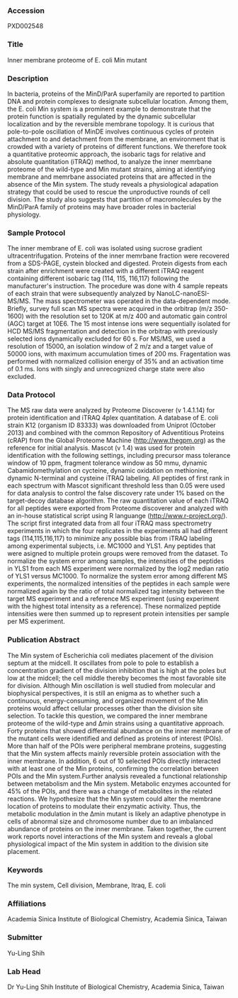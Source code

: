 ### Accession
PXD002548

### Title
Inner membrane proteome of E. coli Min mutant

### Description
In bacteria, proteins of the MinD/ParA superfamily are reported to partition DNA and protein complexes to designate subcellular location. Among them, the E. coli Min system is a prominent example to demonstrate that the protein function is spatially regulated by the dynamic subcellular localization and by the reversible membrane topology. It is curious that pole-to-pole oscillation of MinDE involves continuous cycles of protein attachment to and detachment from the membrane, an environment that is crowded with a variety of proteins of different functions. We therefore took a quantitative proteomic approach, the isobaric tags for relative and absolute quantitation (iTRAQ) method, to analyze the inner memrbane proteome of the wild-type and Min mutant strains, aiming at identifying membrane and memrbane associated proteins that are affected in the absence of the Min system. The study reveals a physiological adapation strategy that could be used to rescue the unproductive rounds of cell division. The study also suggests that partition of macromolecules by the MinD/ParA family of proteins may have broader roles in bacterial physiology.

### Sample Protocol
The inner membrane of E. coli was isolated using sucrose gradient ultracentrifugation. Proteins of the inner memrbane fraction were recovered from a SDS-PAGE, cystein blocked and digested. Protein digests from each strain after enrichment were created with a different iTRAQ reagent containing different isobaric tag (114, 115, 116,117) following the manufacturer's instruction. The procedure was done with 4 sample repeats of each strain that were subsequently analyzed by NanoLC-nanoESI-MS/MS. The mass spectrometer was operated in the data-dependent mode. Briefly, survey full scan MS spectra were acquired in the orbitrap (m/z 350-1600) with the resolution set to 120K at m/z 400 and automatic gain control (AGC) target at 10E6. The 15 most intense ions were sequentially isolated for HCD MS/MS fragmentation and detection in the orbitrap with previously selected ions dynamically excluded for 60 s. For MS/MS, we used a resolution of 15000, an isolation window of 2 m/z and a target value of 50000 ions, with maximum accumulation times of 200 ms. Fragentation was performed with normalized collision energy of 35% and an activation time of 0.1 ms. Ions with singly and unrecognized charge state were also excluded.

### Data Protocol
The MS raw data were analyzed by Proteome Discoverer (v 1.4.1.14) for protein identification and iTRAQ 4plex quantitation. A database of E. coli strain K12 (organism ID 83333) was downloaded from Uniprot (October 2013) and combined with the common Repository of Adventitious Proteins (cRAP) from the Global Proteome Machine (http://www.thegpm.org) as the reference for initial analysis. Mascot (v 1.4) was used for protein identification with the following settings, including precursor mass tolerance window of 10 ppm, fragment tolerance window as 50 mmu, dynamic Cabamidomethylation on cycteine, dynamic oxidation on methionine, dynamic N-terminal and cysteine iTRAQ labeling. All peptides of first rank in each spectrum with Mascot significant threshold less than 0.05 were used for data analysis to control the false discovery rate under 1% based on the target-decoy database algorithm. The raw quantitation value of each iTRAQ for all peptides were exported from Proteome discoverer and analyzed with an in-house statistical script using R languange (http://www.r-project.org/). The script first integrated data from all four iTRAQ mass spectrometry experiments in which the four replicates in the experiments all had different tags (114,115,116,117) to minimize any possible bias from iTRAQ labeling among experimental subjects, i.e. MC1000 and YLS1.  Any peptides that were asigned to multiple protein groups were removed from the dataset. To normalize the system error among samples, the intensities of the peptides in YLS1 from each MS experiment were normalized by the log2 median ratio of YLS1 versus MC1000. To normalize the system error among different MS experiments, the normalized intensities of the peptides in each sample were normalized again by the ratio of total normalized tag intensity between the target MS experiment and a reference MS experiment (using experiment with the highest total intensity as a reference). These normalized peptide intensities were then summed up to represent protein intensities per sample per MS experiment.

### Publication Abstract
The Min system of Escherichia coli mediates placement of the division septum at the midcell. It oscillates from pole to pole to establish a concentration gradient of the division inhibition that is high at the poles but low at the midcell; the cell middle thereby becomes the most favorable site for division. Although Min oscillation is well studied from molecular and biophysical perspectives, it is still an enigma as to whether such a continuous, energy-consuming, and organized movement of the Min proteins would affect cellular processes other than the division site selection. To tackle this question, we compared the inner membrane proteome of the wild-type and &#x394;min strains using a quantitative approach. Forty proteins that showed differential abundance on the inner membrane of the mutant cells were identified and defined as proteins of interest (POIs). More than half of the POIs were peripheral membrane proteins, suggesting that the Min system affects mainly reversible protein association with the inner membrane. In addition, 6 out of 10 selected POIs directly interacted with at least one of the Min proteins, confirming the correlation between POIs and the Min system.Further analysis revealed a functional relationship between metabolism and the Min system. Metabolic enzymes accounted for 45% of the POIs, and there was a change of metabolites in the related reactions. We hypothesize that the Min system could alter the membrane location of proteins to modulate their enzymatic activity. Thus, the metabolic modulation in the &#x394;min mutant is likely an adaptive phenotype in cells of abnormal size and chromosome number due to an imbalanced abundance of proteins on the inner membrane. Taken together, the current work reports novel interactions of the Min system and reveals a global physiological impact of the Min system in addition to the division site placement.

### Keywords
The min system, Cell division, Membrane, Itraq, E. coli

### Affiliations
Academia Sinica
Institute of Biological Chemistry, Academia Sinica, Taiwan

### Submitter
Yu-Ling Shih

### Lab Head
Dr Yu-Ling Shih
Institute of Biological Chemistry, Academia Sinica, Taiwan



